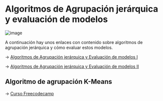 # Algoritmos de Agrupación jerárquica y evaluación de modelos


![image](https://user-images.githubusercontent.com/122302639/226713107-5cf705f7-f36e-4422-987c-984b2e2bea57.png)


A continuación hay unos enlaces con contenido sobre algoritmos de agrupación jerárquica y cómo evaluar estos modelos.


-> [Algoritmos de Agrupación jerárquica y Evaluación de modelos I](https://towardsdatascience.com/machine-learning-algorithms-part-12-hierarchical-agglomerative-clustering-example-in-python-1e18e0075019)


-> [Algoritmos de Agrupación jerárquica y Evaluación de modelos II](https://www.analyticsvidhya.com/blog/2019/05/beginners-guide-hierarchical-clustering/)


## Algoritmo de agrupación K-Means

->  [Curso Freecodecamp](https://realpython.com/k-means-clustering-python/)



